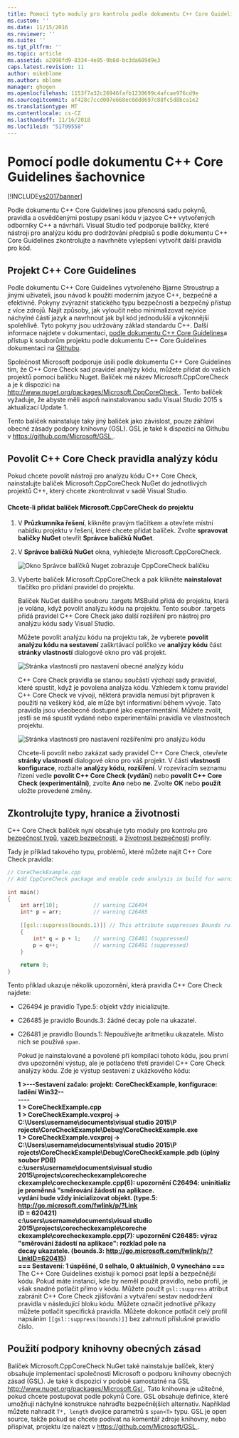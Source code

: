 ```yaml
---
title: Pomocí tyto moduly pro kontrolu podle dokumentu C++ Core Guidelines | Dokumentace Microsoftu
ms.custom: ''
ms.date: 11/15/2016
ms.reviewer: ''
ms.suite: ''
ms.tgt_pltfrm: ''
ms.topic: article
ms.assetid: a2098fd9-8334-4e95-9b8d-bc3da689d9e3
caps.latest.revision: 11
author: mikeblome
ms.author: mblome
manager: ghogen
ms.openlocfilehash: 1153f7a32c26946fafb1230699c4afcae976cd9e
ms.sourcegitcommit: af428c7ccd007e668ec0dd8697c88fc5d8bca1e2
ms.translationtype: MT
ms.contentlocale: cs-CZ
ms.lasthandoff: 11/16/2018
ms.locfileid: "51799558"
---
```

# <a name="using-the-c-core-guidelines-checkers"></a>Pomocí podle dokumentu C++ Core Guidelines šachovnice
[!INCLUDE[vs2017banner](../includes/vs2017banner.md)]

Podle dokumentu C++ Core Guidelines jsou přenosná sadu pokynů, pravidla a osvědčenými postupy psaní kódu v jazyce C++ vytvořených odborníky C++ a návrháři.  Visual Studio teď podporuje balíčky, které nástroji pro analýzu kódu pro dodržování předpisů s podle dokumentu C++ Core Guidelines zkontrolujte a navrhněte vylepšení vytvořit další pravidla pro kód.  
  
## <a name="the-c-core-guidelines-project"></a>Projekt C++ Core Guidelines  
 Podle dokumentu C++ Core Guidelines vytvořeného Bjarne Stroustrup a jinými uživateli, jsou návod k použití moderním jazyce C++, bezpečně a efektivně. Pokyny zvýraznit statického typu bezpečnosti a bezpečný přístup z více zdrojů. Najít způsoby, jak vyloučit nebo minimalizovat nejvíce náchylné částí jazyk a navrhnout jak byl kód jednodušší a výkonnější spolehlivě. Tyto pokyny jsou udržovány základ standardu C++. Další informace najdete v dokumentaci, [podle dokumentu C++ Core Guidelines](http://isocpp.github.io/CppCoreGuidelines/CppCoreGuidelines)a přístup k souborům projektu podle dokumentu C++ Core Guidelines dokumentaci na [Githubu](https://github.com/isocpp/CppCoreGuidelines).  
  
 Společnost Microsoft podporuje úsilí podle dokumentu C++ Core Guidelines tím, že C++ Core Check sad pravidel analýzy kódu, můžete přidat do vašich projektů pomocí balíčku Nuget. Balíček má název Microsoft.CppCoreCheck a je k dispozici na [ http://www.nuget.org/packages/Microsoft.CppCoreCheck ](http://www.nuget.org/packages/Microsoft.CppCoreCheck). Tento balíček vyžaduje, že abyste měli aspoň nainstalovanou sadu Visual Studio 2015 s aktualizací Update 1.  
  
 Tento balíček nainstaluje taky jiný balíček jako závislost, pouze záhlaví obecné zásady podpory knihovny (GSL). GSL je také k dispozici na Githubu v [ https://github.com/Microsoft/GSL ](https://github.com/Microsoft/GSL).  
  
## <a name="enable-the-c-core-check-guidelines-in-code-analysis"></a>Povolit C++ Core Check pravidla analýzy kódu  
 Pokud chcete povolit nástroji pro analýzu kódu C++ Core Check, nainstalujte balíček Microsoft.CppCoreCheck NuGet do jednotlivých projektů C++, který chcete zkontrolovat v sadě Visual Studio.  
  
#### <a name="to-add-the-microsoftcppcorecheck-package-to-your-project"></a>Chcete-li přidat balíček Microsoft.CppCoreCheck do projektu  
  
1. V **Průzkumníka řešení**, klikněte pravým tlačítkem a otevřete místní nabídku projektu v řešení, které chcete přidat balíček. Zvolte **spravovat balíčky NuGet** otevřít **Správce balíčků NuGet**.  
  
2. V **Správce balíčků NuGet** okna, vyhledejte Microsoft.CppCoreCheck.  
  
    ![Okno Správce balíčků Nuget zobrazuje CppCoreCheck balíčku](../code-quality/media/cppcorecheck-nuget-window.PNG "CPPCoreCheck_Nuget_Window")  
  
3. Vyberte balíček Microsoft.CppCoreCheck a pak klikněte **nainstalovat** tlačítko pro přidání pravidel do projektu.  
  
   Balíček NuGet dalšího souboru .targets MSBuild přidá do projektu, která je volána, když povolit analýzu kódu na projektu. Tento soubor .targets přidá pravidel C++ Core Check jako další rozšíření pro nástroj pro analýzu kódu sady Visual Studio.  
  
   Můžete povolit analýzu kódu na projektu tak, že vyberete **povolit analýzu kódu na sestavení** zaškrtávací políčko ve **analýzy kódu** část **stránky vlastností** dialogové okno pro váš projekt.  
  
   ![Stránka vlastností pro nastavení obecné analýzy kódu](../code-quality/media/cppcorecheck-codeanalysis-general.png "CPPCoreCheck_CodeAnalysis_General")  
  
   C++ Core Check pravidla se stanou součástí výchozí sady pravidel, které spustit, když je povolena analýza kódu. Vzhledem k tomu pravidel C++ Core Check ve vývoji, některá pravidla nemusí být připraven k použití na veškerý kód, ale může být informativní během vývoje. Tato pravidla jsou všeobecně dostupné jako experimentální. Můžete zvolit, jestli se má spustit vydané nebo experimentální pravidla ve vlastnostech projektu.  
  
   ![Stránka vlastností pro nastavení rozšířeními pro analýzu kódu](../code-quality/media/cppcorecheck-codeanalysis-extensions.png "CPPCoreCheck_CodeAnalysis_Extensions")  
  
   Chcete-li povolit nebo zakázat sady pravidel C++ Core Check, otevřete **stránky vlastností** dialogové okno pro váš projekt. V části **vlastnosti konfigurace**, rozbalte **analýzy kódu**, **rozšíření**. V rozevíracím seznamu řízení vedle **povolit C++ Core Check (vydání)** nebo **povolit C++ Core Check (experimentální)**, zvolte **Ano** nebo **ne**. Zvolte **OK** nebo **použít** uložte provedené změny.  
  
## <a name="check-types-bounds-and-lifetimes"></a>Zkontrolujte typy, hranice a životnosti  
 C++ Core Check balíček nyní obsahuje tyto moduly pro kontrolu pro [bezpečnost typů](http://isocpp.github.io/CppCoreGuidelines/CppCoreGuidelines#SS-type), [vazeb bezpečnosti](http://isocpp.github.io/CppCoreGuidelines/CppCoreGuidelines#SS-bounds), a [životnost bezpečnosti](http://isocpp.github.io/CppCoreGuidelines/CppCoreGuidelines#SS-lifetime) profily.  
  
 Tady je příklad takového typu, problémů, které můžete najít C++ Core Check pravidla:  
  
```cpp  
// CoreCheckExample.cpp  
// Add CppCoreCheck package and enable code analysis in build for warnings.  
  
int main()  
{  
    int arr[10];           // warning C26494  
    int* p = arr;          // warning C26485  
  
    [[gsl::suppress(bounds.1)]] // This attribute suppresses Bounds rule #1  
    {  
        int* q = p + 1;    // warning C26481 (suppressed)  
        p = q++;           // warning C26481 (suppressed)  
    }  
  
    return 0;  
}  
```  
  
 Tento příklad ukazuje několik upozornění, která pravidla C++ Core Check najdete:  
  
- C26494 je pravidlo Type.5: objekt vždy inicializujte.  
  
- C26485 je pravidlo Bounds.3: žádné decay pole na ukazatel.  
  
- C26481 je pravidlo Bounds.1: Nepoužívejte aritmetiku ukazatele. Místo nich se používá `span`.  
  
  Pokud je nainstalované a povolené při kompilaci tohoto kódu, jsou první dva upozornění výstup, ale je potlačeno třetí pravidel C++ Core Check analýzy kódu. Zde je výstup sestavení z ukázkového kódu:  
  
  **1 >---Sestavení začalo: projekt: CoreCheckExample, konfigurace: ladění Win32--**  
**----**  
**1 > CoreCheckExample.cpp**  
**1 > CoreCheckExample.vcxproj -> C:\Users\username\documents\visual studio 2015\P**  
**rojects\CoreCheckExample\Debug\CoreCheckExample.exe**  
**1 > CoreCheckExample.vcxproj -> C:\Users\username\documents\visual studio 2015\P**  
**rojects\CoreCheckExample\Debug\CoreCheckExample.pdb (úplný soubor PDB)**  
**c:\users\username\documents\visual studio 2015\projects\corecheckexample\coreche**  
**ckexample\corecheckexample.cpp(6): upozornění C26494: uninitializ je proměnná "směrování žádostí na aplikace.**  
**vydání bude vždy inicializovat objekt. (type.5: http://go.microsoft.com/fwlink/p/?Link**  
**ID = 620421)**  
**c:\users\username\documents\visual studio 2015\projects\corecheckexample\coreche**  
**ckexample\corecheckexample.cpp(7): upozornění C26485: výraz "směrování žádostí na aplikace": rozklad pole na**  
 **decay ukazatele. (bounds.3: http://go.microsoft.com/fwlink/p/?LinkID=620415)**  
**=== Sestavení: 1 úspěšné, 0 selhalo, 0 aktuálních, 0 vynecháno ===** The C++ Core Guidelines existují k pomoci psát lepší a bezpečnější kódu. Pokud máte instanci, kde by neměl použít pravidlo, nebo profil, je však snadné potlačit přímo v kódu. Můžete použít `gsl::suppress` atribut zabránit C++ Core Check zjišťování a vytváření sestav nedodržení pravidla v následující bloku kódu. Můžete označit jednotlivé příkazy můžete potlačit specifická pravidla. Můžete dokonce potlačit celý profil napsáním `[[gsl::suppress(bounds)]]` bez zahrnutí příslušné pravidlo číslo.  
  
## <a name="use-the-guideline-support-library"></a>Použití podpory knihovny obecných zásad  
 Balíček Microsoft.CppCoreCheck NuGet také nainstaluje balíček, který obsahuje implementaci společnosti Microsoft o podporu knihovny obecných zásad (GSL). Je také k dispozici v podobě samostatné na GSL [ http://www.nuget.org/packages/Microsoft.Gsl ](http://www.nuget.org/packages/Microsoft.Gsl). Tato knihovna je užitečné, pokud chcete postupovat podle pokynů Core. GSL obsahuje definice, které umožňují náchylné konstrukce nahraďte bezpečnějších alternativ. Například můžete nahradit `T*, length` dvojice parametrů s `span<T>` typu. GSL je open source, takže pokud se chcete podívat na komentář zdroje knihovny, nebo přispívat, projektu lze nalézt v [ https://github.com/Microsoft/GSL ](https://github.com/Microsoft/GSL).



